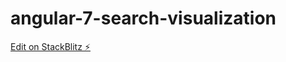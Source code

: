 # angular-7-search-visualization

[Edit on StackBlitz ⚡️](https://stackblitz.com/edit/angular-7-search-visualization)